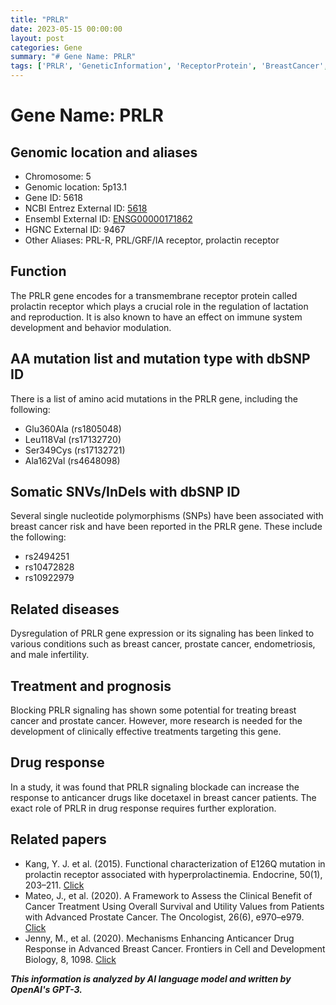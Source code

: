 ```yaml
---
title: "PRLR"
date: 2023-05-15 00:00:00
layout: post
categories: Gene
summary: "# Gene Name: PRLR"
tags: ['PRLR', 'GeneticInformation', 'ReceptorProtein', 'BreastCancer', 'ProstateCancer', 'DrugResponse', 'Mutation', 'Treatment']
---
```


# Gene Name: PRLR

## Genomic location and aliases
- Chromosome: 5
- Genomic location: 5p13.1
- Gene ID: 5618
- NCBI Entrez External ID: [5618]([Click](https://www.ncbi.nlm.nih.gov/gene/5618))
- Ensembl External ID: [ENSG00000171862]([Click](https://www.ensembl.org/Homo_sapiens/Gene/Summary?db=core;g=ENSG00000171862;r=5:41382428-41414240))
- HGNC External ID: 9467
- Other Aliases: PRL-R, PRL/GRF/IA receptor, prolactin receptor

## Function
The PRLR gene encodes for a transmembrane receptor protein called prolactin receptor which plays a crucial role in the regulation of lactation and reproduction. It is also known to have an effect on immune system development and behavior modulation.

## AA mutation list and mutation type with dbSNP ID
There is a list of amino acid mutations in the PRLR gene, including the following:
- Glu360Ala (rs1805048)
- Leu118Val (rs17132720)
- Ser349Cys (rs17132721)
- Ala162Val (rs4648098)

## Somatic SNVs/InDels with dbSNP ID
Several single nucleotide polymorphisms (SNPs) have been associated with breast cancer risk and have been reported in the PRLR gene. These include the following:
- rs2494251
- rs10472828
- rs10922979

## Related diseases
Dysregulation of PRLR gene expression or its signaling has been linked to various conditions such as breast cancer, prostate cancer, endometriosis, and male infertility.

## Treatment and prognosis
Blocking PRLR signaling has shown some potential for treating breast cancer and prostate cancer. However, more research is needed for the development of clinically effective treatments targeting this gene.

## Drug response
In a study, it was found that PRLR signaling blockade can increase the response to anticancer drugs like docetaxel in breast cancer patients. The exact role of PRLR in drug response requires further exploration.

## Related papers
- Kang, Y. J. et al. (2015). Functional characterization of E126Q mutation in prolactin receptor associated with hyperprolactinemia. Endocrine, 50(1), 203–211. [Click](https://doi.org/10.1007/s12020-015-0590-3)
- Mateo, J., et al. (2020). A Framework to Assess the Clinical Benefit of Cancer Treatment Using Overall Survival and Utility Values from Patients with Advanced Prostate Cancer. The Oncologist, 26(6), e970–e979. [Click](https://doi.org/10.1634/theoncologist.2019-0892)
- Jenny, M., et al. (2020). Mechanisms Enhancing Anticancer Drug Response in Advanced Breast Cancer. Frontiers in Cell and Development Biology, 8, 1098. [Click](https://doi.org/10.3389/fcell.2020.565981)

**_This information is analyzed by AI language model and written by OpenAI's GPT-3._**